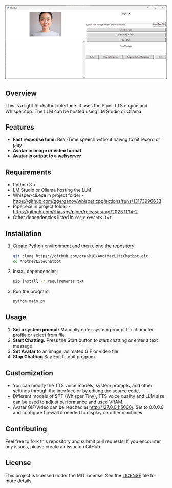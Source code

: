 <img src="AnotherLiteChatbot.jpg">

## Overview
This is a light AI chatbot interface. It uses the Piper TTS engine and Whisper.cpp. The LLM can be hosted using LM Studio or Ollama

## Features
- **Fast response time:** Real-Time speech without having to hit record or play
- **Avatar in image or video format**
- **Avatar is output to a webserver** 


## Requirements
- Python 3.x
- LM Studio or Ollama hosting the LLM
- Whisper-cli.exe in project folder - https://github.com/ggerganov/whisper.cpp/actions/runs/13173996633
- Piper.exe in project folder - https://github.com/rhasspy/piper/releases/tag/2023.11.14-2
- Other dependencies listed in `requirements.txt`

## Installation

1. Create Python environment and then clone the repository:
   ```bash
   git clone https://github.com/drank10/AnotherLiteChatbot.git
   cd AnotherLiteChatbot
   ```

2. Install dependencies:
   ```bash
   pip install -r requirements.txt
   ```

3. Run the program:
   ```bash
   python main.py
   ```

## Usage

1. **Set a system prompt:** Manually enter system prompt for character profile or select from file 
2. **Start Chatting:** Press the Start button to start chatting or enter a text message
3. **Set Avatar** to an image, animated GIF or video file
4. **Stop Chatting** Say Exit to quit program
   
## Customization
- You can modify the TTS voice models, system prompts, and other settings through the interface or by editing the source code.
- Different models of STT (Whisper Tiny), TTS voice quality and LLM size can be used to adjust performance and used VRAM.
- Avatar GIF\Video can be reached at http://127.0.0.1:5000/. Set to 0.0.0.0 and configure firewall if needed to display on other machines. 

## Contributing
Feel free to fork this repository and submit pull requests! If you encounter any issues, please create an issue on GitHub.

## License

This project is licensed under the MIT License. See the [LICENSE](LICENSE) file for more details.
```
